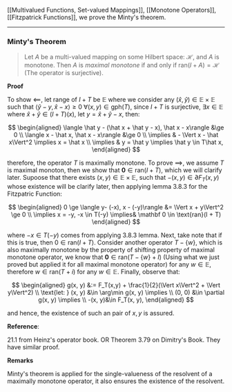 [[Multivalued Functions, Set-valued Mappings]], [[Monotone Operators]], [[Fitzpatrick Functions]], we prove the Minty's theorem. 

---
### **Minty's Theorem**

> Let $A$ be a multi-valued mapping on some Hilbert space: $\mathcal H$, and $A$ is monotone. Then $A$ is *maximal monotone* if and only if $\text{ran}(I + A) = \mathcal H$ (The operator is surjective). 

**Proof**

To show $\impliedby$, let range of $I + T$ be $\mathbb E$ where we consider any $(\hat x,\hat y)\in \mathbb E \times \mathbb E$ such that $\langle \hat y - y, \hat x - x\rangle \ge 0 \;\forall (x, y)\in \text{gph}(T)$, since $I + T$ is surjective, $\exists x \in \mathbb E$ where $\hat x + \hat y \in (I + T)(x)$, let $y = \hat x + \hat y - x$, then: 

$$
\begin{aligned}
    \langle \hat y - (\hat x + \hat y - x), \hat x - x\rangle &\ge 0
    \\
    \langle x - \hat x, \hat x - x\rangle &\ge 0
    \\
    \implies & - \Vert x - \hat x\Vert^2 \implies x = \hat x
    \\
    \implies & y = \hat y \implies \hat y \in T\hat x, 
\end{aligned}
$$

therefore, the operator $T$ is maximally monotone. To prove $\implies$, we assume $T$ is maximal monoton, then we show that $\mathbf 0 \in \text{ran}(I + T)$, which we will clarify later. Supoose that there exists $(x, y)\in \mathbb E \times \mathbb E$, such that $-(x, y)\in \partial F_T(x, y)$ whose existence will be clarify later, then applying lemma 3.8.3 for the Fitzpatric Function: 

$$
\begin{aligned}
    0 \ge \langle y- (-x), x - (-y)\rangle &= \Vert x + y\Vert^2 \ge 0
    \\
    \implies 
    x = -y, -x \in T(-y) \implies& \mathbf 0 \in \text{ran}(I + T)
\end{aligned}
$$

where $-x \in T(-y)$ comes from applying 3.8.3 lemma. Next, take note that if this is true, then $0 \in \text{ran}(I + T)$. Consider another operator $T - \{w\}$, which is also maximally monotone by the property of shifting property of maximal monotone operator, we know that $\mathbf 0 \in \text{ran}(T - \{w\} + I)$ (Using what we just proved but applied it for all maximal monotone operator) for any $w \in \mathbb E$, therefore $w \in \text{ran}(T + i)$ for any $w \in \mathbb E$. Finally, observe that: 

$$
\begin{aligned}
    g(x, y) &:= F_T(x,y) + \frac{1}{2}(\Vert x\Vert^2 + \Vert y\Vert^2)
    \\
    \text{let: }
    (x, y) &\in \arg\min g(x, y) \implies 
    \\
    (0, 0) &\in \partial g(x, y) \implies
    \\
    -(x, y)&\in F_T(x, y), 
\end{aligned}
$$

and hence, the existence of such an pair of $x, y$ is assured. 

**Reference**: 

21.1 from Heinz's operator book. OR Theorem 3.79 on Dimitry's Book. They have similar proof. 


**Remarks**

Minty's theorem is applied for the single-valueness of the resolvent of a maximally monotone operator, it also ensures the existence of the resolvent. 


